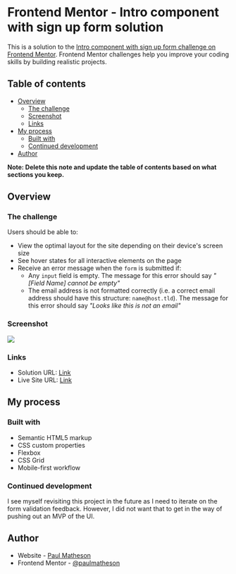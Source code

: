 # Frontend Mentor - Intro component with sign up form solution

This is a solution to the [Intro component with sign up form challenge on Frontend Mentor](https://www.frontendmentor.io/challenges/intro-component-with-signup-form-5cf91bd49edda32581d28fd1). Frontend Mentor challenges help you improve your coding skills by building realistic projects. 

## Table of contents

- [Overview](#overview)
  - [The challenge](#the-challenge)
  - [Screenshot](#screenshot)
  - [Links](#links)
- [My process](#my-process)
  - [Built with](#built-with)
  - [Continued development](#continued-development)
- [Author](#author)

**Note: Delete this note and update the table of contents based on what sections you keep.**

## Overview

### The challenge

Users should be able to:

- View the optimal layout for the site depending on their device's screen size
- See hover states for all interactive elements on the page
- Receive an error message when the `form` is submitted if:
  - Any `input` field is empty. The message for this error should say *"[Field Name] cannot be empty"*
  - The email address is not formatted correctly (i.e. a correct email address should have this structure: `name@host.tld`). The message for this error should say *"Looks like this is not an email"*

### Screenshot

![](/images/screenshot.png)

### Links

- Solution URL: [Link](https://www.frontendmentor.io/challenges/intro-component-with-signup-form-5cf91bd49edda32581d28fd1/hub)
- Live Site URL: [Link](https://symphonious-lokum-c3c12f.netlify.app/)

## My process

### Built with

- Semantic HTML5 markup
- CSS custom properties
- Flexbox
- CSS Grid
- Mobile-first workflow

### Continued development

I see myself revisiting this project in the future as I need to iterate on the form validation feedback. However, I did not want that to get in the way of pushing out an MVP of the UI. 

## Author

- Website - [Paul Matheson](https://www.paulmatheson.net)
- Frontend Mentor - [@paulmatheson](https://www.frontendmentor.io/profile/paulmatheson)